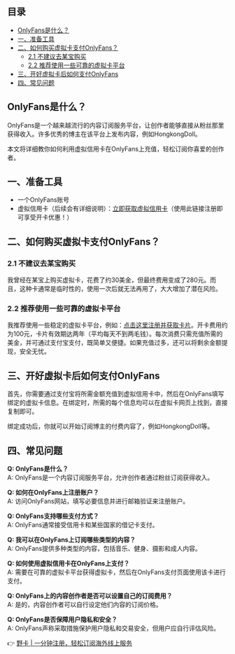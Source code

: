 ## 目录
- [OnlyFans是什么？](#onlyfans是什么？)
- [一、准备工具](#一准备工具)
- [二、如何购买虚拟卡支付OnlyFans？](#二如何购买虚拟卡支付onlyfans)
  - [2.1 不建议去某宝购买](#21-不建议去某宝购买)
  - [2.2 推荐使用一些可靠的虚拟卡平台](#22-推荐使用一些可靠的虚拟卡平台)
- [三、开好虚拟卡后如何支付OnlyFans](#三开好虚拟卡后如何支付onlyfans)
- [四、常见问题](#四常见问题)

## OnlyFans是什么？
OnlyFans是一个越来越流行的内容订阅服务平台，让创作者能够直接从粉丝那里获得收入。许多优秀的博主在该平台上发布内容，例如HongkongDoll。

本文将详细教你如何利用虚拟信用卡在OnlyFans上充值，轻松订阅你喜爱的创作者。

## 一、准备工具
- 一个OnlyFans账号
- 虚拟信用卡（后续会有详细说明）：[立即获取虚拟信用卡](https://bit.ly/bewildcard)（使用此链接注册即可享受开卡优惠！）

## 二、如何购买虚拟卡支付OnlyFans？

### 2.1 不建议去某宝购买
我曾经在某宝上购买虚拟卡，花费了约30美金，但最终费用变成了280元。而且，这种卡通常是临时性的，使用一次后就无法再用了，大大增加了潜在风险。

### 2.2 推荐使用一些可靠的虚拟卡平台
我推荐使用一些稳定的虚拟卡平台，例如：[点击这里注册并获取卡片](https://bit.ly/bewildcard)。开卡费用约为100元，卡片有效期达两年（平均每天不到两毛钱）。每次消费只需充值所需的美金，并可通过支付宝支付，既简单又便捷。如果充值过多，还可以将剩余金额提现，安全无忧。

## 三、开好虚拟卡后如何支付OnlyFans
首先，你需要通过支付宝将所需金额充值到虚拟信用卡中，然后在OnlyFans填写绑定的虚拟卡信息。在绑定时，所需的每个信息均可以在虚拟卡网页上找到，直接复制即可。

绑定成功后，你就可以开始订阅博主的付费内容了，例如HongkongDoll等。

## 四、常见问题

**Q: OnlyFans是什么？**  
A: OnlyFans是一个内容订阅服务平台，允许创作者通过粉丝订阅获得收入。

**Q: 如何在OnlyFans上注册账户？**  
A: 访问OnlyFans网站，填写必要信息并进行邮箱验证来注册账户。

**Q: OnlyFans支持哪些支付方式？**  
A: OnlyFans通常接受信用卡和某些国家的借记卡支付。

**Q: 我可以在OnlyFans上订阅哪些类型的内容？**  
A: OnlyFans提供多种类型的内容，包括音乐、健身、摄影和成人内容。

**Q: 如何使用虚拟信用卡在OnlyFans上支付？**  
A: 需要在可靠的虚拟卡平台获得虚拟卡，然后在OnlyFans支付页面使用该卡进行支付。

**Q: OnlyFans上的内容创作者是否可以设置自己的订阅费用？**  
A: 是的，内容创作者可以自行设定他们内容的订阅价格。

**Q: OnlyFans是否保障用户隐私和安全？**  
A: OnlyFans声称采取措施保护用户隐私和交易安全，但用户应自行评估风险。

👉 [野卡 | 一分钟注册，轻松订阅海外线上服务](https://bit.ly/bewildcard)